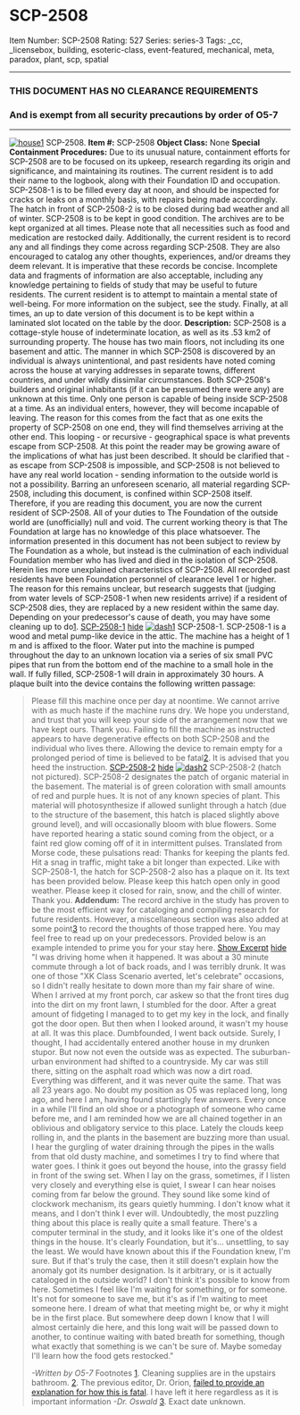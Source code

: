 # SCP-2508
Item Number: SCP-2508
Rating: 527
Series: series-3
Tags: _cc, _licensebox, building, esoteric-class, event-featured, mechanical, meta, paradox, plant, scp, spatial

---

### THIS DOCUMENT HAS NO CLEARANCE REQUIREMENTS
### And is exempt from all security precautions by order of O5-7
* * *
[![house1](https://scp-wiki.wdfiles.com/local--resized-images/scp-2508/house1/medium.jpg)](https://scp-wiki.wdfiles.com/local--files/scp-2508/house1)
SCP-2508.
**Item #:** SCP-2508
**Object Class:** None
**Special Containment Procedures:** Due to its unusual nature, containment efforts for SCP-2508 are to be focused on its upkeep, research regarding its origin and significance, and maintaining its routines.
The current resident is to add their name to the logbook, along with their Foundation ID and occupation. SCP-2508-1 is to be filled every day at noon, and should be inspected for cracks or leaks on a monthly basis, with repairs being made accordingly. The hatch in front of SCP-2508-2 is to be closed during bad weather and all of winter.
SCP-2508 is to be kept in good condition. The archives are to be kept organized at all times. Please note that all necessities such as food and medication are restocked daily.
Additionally, the current resident is to record any and all findings they come across regarding SCP-2508. They are also encouraged to catalog any other thoughts, experiences, and/or dreams they deem relevant. It is imperative that these records be concise. Incomplete data and fragments of information are also acceptable, including any knowledge pertaining to fields of study that may be useful to future residents.
The current resident is to attempt to maintain a mental state of well-being. For more information on the subject, see the study. Finally, at all times, an up to date version of this document is to be kept within a laminated slot located on the table by the door.
**Description:** SCP-2508 is a cottage-style house of indeterminate location, as well as its .53 km2 of surrounding property. The house has two main floors, not including its one basement and attic. The manner in which SCP-2508 is discovered by an individual is always unintentional, and past residents have noted coming across the house at varying addresses in separate towns, different countries, and under wildly dissimilar circumstances. Both SCP-2508's builders and original inhabitants (if it can be presumed there were any) are unknown at this time.
Only one person is capable of being inside SCP-2508 at a time. As an individual enters, however, they will become incapable of leaving. The reason for this comes from the fact that as one exits the property of SCP-2508 on one end, they will find themselves arriving at the other end. This looping - or recursive - geographical space is what prevents escape from SCP-2508. At this point the reader may be growing aware of the implications of what has just been described. It should be clarified that - as escape from SCP-2508 is impossible, and SCP-2508 is not believed to have any real world location - sending information to the outside world is not a possibility. Barring an unforeseen scenario, all material regarding SCP-2508, including this document, is confined within SCP-2508 itself.
Therefore, if you are reading this document, you are now the current resident of SCP-2508. All of your duties to The Foundation of the outside world are (unofficially) null and void. The current working theory is that The Foundation at large has no knowledge of this place whatsoever. The information presented in this document has not been subject to review by The Foundation as a whole, but instead is the culmination of each individual Foundation member who has lived and died in the isolation of SCP-2508.
Herein lies more unexplained characteristics of SCP-2508. All recorded past residents have been Foundation personnel of clearance level 1 or higher. The reason for this remains unclear, but research suggests that (judging from water levels of SCP-2508-1 when new residents arrive) if a resident of SCP-2508 dies, they are replaced by a new resident within the same day. Depending on your predecessor's cause of death, you may have some cleaning up to do[1](javascript:;).
[SCP-2508-1](javascript:;)
[hide](javascript:;)
[![dash1](https://scp-wiki.wdfiles.com/local--resized-images/scp-2508/dash1/medium.jpg)](https://scp-wiki.wdfiles.com/local--files/scp-2508/dash1)
SCP-2508-1.
SCP-2508-1 is a wood and metal pump-like device in the attic. The machine has a height of 1 m and is affixed to the floor. Water put into the machine is pumped throughout the day to an unknown location via a series of six small PVC pipes that run from the bottom end of the machine to a small hole in the wall. If fully filled, SCP-2508-1 will drain in approximately 30 hours. A plaque built into the device contains the following written passage:
> Please fill this machine once per day at noontime. We cannot arrive with as much haste if the machine runs dry. We hope you understand, and trust that you will keep your side of the arrangement now that we have kept ours. Thank you.
Failing to fill the machine as instructed appears to have degenerative effects on both SCP-2508 and the individual who lives there. Allowing the device to remain empty for a prolonged period of time is believed to be fatal[2](javascript:;). It is advised that you heed the instruction.
[SCP-2508-2](javascript:;)
[hide](javascript:;)
[![dash2](https://scp-wiki.wdfiles.com/local--resized-images/scp-2508/dash2/medium.jpg)](https://scp-wiki.wdfiles.com/local--files/scp-2508/dash2)
SCP-2508-2 (hatch not pictured).
SCP-2508-2 designates the patch of organic material in the basement. The material is of green coloration with small amounts of red and purple hues. It is not of any known species of plant. This material will photosynthesize if allowed sunlight through a hatch (due to the structure of the basement, this hatch is placed slightly above ground level), and will occasionally bloom with blue flowers. Some have reported hearing a static sound coming from the object, or a faint red glow coming off of it in intermittent pulses. Translated from Morse code, these pulsations read:
> Thanks for keeping the plants fed. Hit a snag in traffic, might take a bit longer than expected.
Like with SCP-2508-1, the hatch for SCP-2508-2 also has a plaque on it. Its text has been provided below.
> Please keep this hatch open only in good weather. Please keep it closed for rain, snow, and the chill of winter. Thank you.
**Addendum:** The record archive in the study has proven to be the most efficient way for cataloging and compiling research for future residents. However, a miscellaneous section was also added at some point[3](javascript:;) to record the thoughts of those trapped here. You may feel free to read up on your predecessors. Provided below is an example intended to prime you for your stay here.
[Show Excerpt](javascript:;)
[hide](javascript:;)
> "I was driving home when it happened. It was about a 30 minute commute through a lot of back roads, and I was terribly drunk. It was one of those "XK Class Scenario averted, let's celebrate" occasions, so I didn't really hesitate to down more than my fair share of wine. When I arrived at my front porch, car askew so that the front tires dug into the dirt on my front lawn, I stumbled for the door. After a great amount of fidgeting I managed to to get my key in the lock, and finally got the door open. But then when I looked around, it wasn't my house at all. It was this place. Dumbfounded, I went back outside. Surely, I thought, I had accidentally entered another house in my drunken stupor. But now not even the outside was as expected. The suburban-urban environment had shifted to a countryside. My car was still there, sitting on the asphalt road which was now a dirt road. Everything was different, and it was never quite the same.
> That was all 23 years ago. No doubt my position as O5 was replaced long, long ago, and here I am, having found startlingly few answers. Every once in a while I'll find an old shoe or a photograph of someone who came before me, and I am reminded how we are all chained together in an oblivious and obligatory service to this place.
> Lately the clouds keep rolling in, and the plants in the basement are buzzing more than usual. I hear the gurgling of water draining through the pipes in the walls from that old dusty machine, and sometimes I try to find where that water goes. I think it goes out beyond the house, into the grassy field in front of the swing set. When I lay on the grass, sometimes, if I listen very closely and everything else is quiet, I swear I can hear noises coming from far below the ground. They sound like some kind of clockwork mechanism, its gears quietly humming. I don't know what it means, and I don't think I ever will.
> Undoubtedly, the most puzzling thing about this place is really quite a small feature. There's a computer terminal in the study, and it looks like it's one of the oldest things in the house. It's clearly Foundation, but it's… unsettling, to say the least. We would have known about this if the Foundation knew, I'm sure. But if that's truly the case, then it still doesn't explain how the anomaly got its number designation. Is it arbitrary, or is it actually cataloged in the outside world? I don't think it's possible to know from here.
> Sometimes I feel like I'm waiting for something, or for someone. It's not for someone to save me, but it's as if I'm waiting to meet someone here. I dream of what that meeting might be, or why it might be in the first place. But somewhere deep down I know that I will almost certainly die here, and this long wait will be passed down to another, to continue waiting with bated breath for something, though what exactly that something is we can't be sure of.
> Maybe someday I'll learn how the food gets restocked."  
>    
>  _-Written by O5-7_
Footnotes
[1](javascript:;). Cleaning supplies are in the upstairs bathroom.
[2](javascript:;). The previous editor, Dr. Orion, [failed to provide an explanation for how this is fatal](/convergence). I have left it here regardless as it is important information _-Dr. Oswald_
[3](javascript:;). Exact date unknown.
